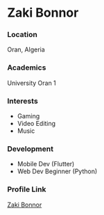 # Zaki Bonnor  

### Location

Oran, Algeria

### Academics

University Oran 1

### Interests

- Gaming
- Video Editing 
- Music

### Development

- Mobile Dev (Flutter)
- Web Dev Beginner (Python)

### Profile Link

[Zaki Bonnor](https://github.com/ZakiBonnor)
